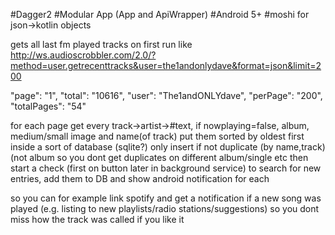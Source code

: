 #Dagger2
#Modular App (App and ApiWrapper)
#Android 5+
#moshi for json->kotlin objects

gets all last fm played tracks on first run like
http://ws.audioscrobbler.com/2.0/?method=user.getrecenttracks&user=the1andonlydave&format=json&limit=200

   "page": "1",
            "total": "10616",
            "user": "The1andONLYdave",
            "perPage": "200",
            "totalPages": "54"

for each page get every
track->artist->#text, if nowplaying=false, album, medium/small image and name(of track)
put them sorted by oldest first inside a sort of database (sqlite?)
only insert if not duplicate (by name,track) (not album so you dont get duplicates on different album/single etc
then start a check (first on button later in background service) to search for new entries, add them to DB and show android notification for each

so you can for example link spotify and get a notification if a new song was played (e.g. listing to new playlists/radio stations/suggestions) so you dont miss how the track was called if you like it

